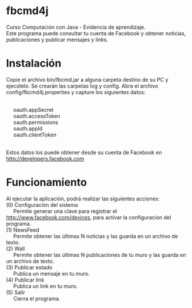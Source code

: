 # fbcmd4j
Curso Computación con Java - Evidencia de aprendizaje.<br>
Este programa puede consultar tu cuenta de Facebook y obtener noticias, publicaciones y publicar mensajes y links.

# Instalación
Copie el archivo bin/fbcmd.jar a alguna carpeta destino de su PC y ejecútelo. Se crearán las carpetas log y config.
Abra el archivo config/fbcmd4j.properties y capture los siguientes datos:<br><br>

&nbsp;&nbsp;&nbsp;&nbsp;&nbsp;oauth.appSecret<br>
&nbsp;&nbsp;&nbsp;&nbsp;&nbsp;oauth.accessToken<br>
&nbsp;&nbsp;&nbsp;&nbsp;&nbsp;oauth.permissions<br>
&nbsp;&nbsp;&nbsp;&nbsp;&nbsp;oauth.appId<br>
&nbsp;&nbsp;&nbsp;&nbsp;&nbsp;oauth.clientToken<br><br>
  
  Estos datos los puede obtener desde su cuenta de Facebook en http://developers.facebook.com

# Funcionamiento
Al ejecutar la aplicación, podrá realizar las siguientes acciones:<br>
(0) Configuración del sistema<br>
&nbsp;&nbsp;&nbsp;&nbsp;&nbsp;Permite generar una clave para registrar el http://www.facebook.com/devices, para activar la configuracion del programa.<br>
(1) NewsFeed<br>
&nbsp;&nbsp;&nbsp;&nbsp;&nbsp;Permite obtener las últimas N noticias y las guarda en un archivo de texto.<br>
(2) Wall<br>
&nbsp;&nbsp;&nbsp;&nbsp;&nbsp;Permite obtener las últimas N publicaciones de tu muro y las guarda en un archivo de texto.<br>
(3) Publicar estado<br>
&nbsp;&nbsp;&nbsp;&nbsp;&nbsp;Publica un mensaje en tu muro.<br>
(4) Publicar link<br>
&nbsp;&nbsp;&nbsp;&nbsp;&nbsp;Publica un link en tu muro.<br>
(5) Salir<br>
&nbsp;&nbsp;&nbsp;&nbsp;&nbsp;Cierra el programa.<br>
